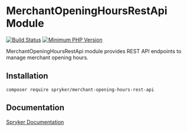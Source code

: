# MerchantOpeningHoursRestApi Module
[![Build Status](https://travis-ci.org/spryker/merchant-opening-hours-rest-api.svg)](https://travis-ci.org/spryker/merchant-opening-hours-rest-api)
[![Minimum PHP Version](https://img.shields.io/badge/php-%3E%3D%207.3-8892BF.svg)](https://php.net/)

MerchantOpeningHoursRestApi module provides REST API endpoints to manage merchant opening hours.

## Installation

```
composer require spryker/merchant-opening-hours-rest-api
```

## Documentation

[Spryker Documentation](https://documentation.spryker.com/module_guide/overview.htm)
